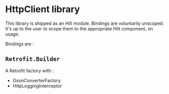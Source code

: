 # HttpClient library

This library is shipped as an Hilt module.
Bindings are voluntarily unscoped. It's up to the user to scope them to the appropriate Hilt 
component, on usage.

Bindings are :

## `Retrofit.Builder`

A Retrofit factory with :
- GsonConverterFactory
- HttpLoggingInterceptor
